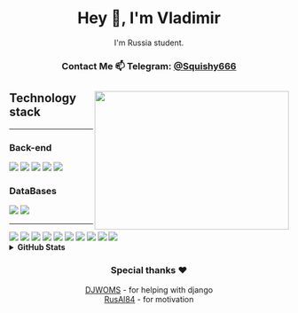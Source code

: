 <div align="center">
<h1>Hey 👋, I'm Vladimir</h1>

I'm Russia student.
<h3>Contact Me 📫  Telegram: <a href="https://telegram.me/Squishy666">@Squishy666</a></h3>
</div>


<div align="">
<img align="right" height=250 width=350 src='https://camo.githubusercontent.com/5ddf73ad3a205111cf8c686f687fc216c2946a75005718c8da5b837ad9de78c9/68747470733a2f2f7468756d62732e6766796361742e636f6d2f4576696c4e657874446576696c666973682d736d616c6c2e676966'>
<h2>Technology stack</h2>

---
<h3>Back-end</h3>

<img src="https://img.shields.io/badge/-Python-black?style=for-the-badge&logo=Python">
<img src="https://img.shields.io/badge/-Django-0aad48?style=for-the-badge&logo=Django">
<img src="https://img.shields.io/badge/-DRF-red?style=for-the-badge&logo=Django">
<img src="https://img.shields.io/badge/-FastAPI-%2300C7B7?style=for-the-badge&logo=FastAPI">
<img src="https://img.shields.io/badge/-SqlAlchemy-FCA121?style=for-the-badge&logo=SqlAlchemy">
 


 <h3>DataBases</h3>
<img src="https://img.shields.io/badge/-Postgresql-%232c3e50?style=for-the-badge&logo=Postgresql">
<img src="https://img.shields.io/badge/-MSSQL-gray?style=for-the-badge&logo=Microsoft SQL Server">

 ---
<img src="https://img.shields.io/badge/-Selenium-gray?style=for-the-badge&logo=Selenium">

<img src="https://img.shields.io/badge/-BeautifulSoup4-gray?style=for-the-badge">

<img src="https://img.shields.io/badge/-AIOgram-gray?style=for-the-badge">

<img src="https://img.shields.io/badge/-AIOHTTP-gray?style=for-the-badge">

<img src="https://img.shields.io/badge/-ASYNCIO-gray?style=for-the-badge">


<img src="https://img.shields.io/badge/-Github-gray?style=for-the-badge&logo=Github">


<img src="https://img.shields.io/badge/-Docker-46a2f1?style=for-the-badge&logo=docker&logoColor=white">


 <img src="https://img.shields.io/badge/-postgresql-&?style=for-the-badge&logo=postgresql&logoColor=black&color=blueviolet">
<img src="https://img.shields.io/badge/-git-&?style=for-the-badge&logo=git&logoColor=black&color=blueviolet">
<img src="https://img.shields.io/badge/-linux-&?style=for-the-badge&logo=linux&logoColor=black&color=blueviolet">
 <details>	
  <summary><b>GitHub Stats</b></summary>
<div align="center">
 
![Vladimir's GitHub stats](https://github-readme-stats.vercel.app/api?username=justlike420&theme=jolly&show_icons=true)

 </div>
  </details>	
 
 
 <div align="center">
<h3>Special thanks ❤️</h3>
<a href="https://github.com/DJWOMS">DJWOMS</a> - for helping with django<br>
<a href="https://github.com/RusAl84">RusAl84</a> - for motivation
 
</div>
